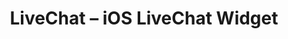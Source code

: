 ---
title: LiveChat – iOS LiveChat Widget

menuTitle: <u>iOS widget</u>

themeColor: lightBlue

includes:
  - introduction
  - sample-application
  
---